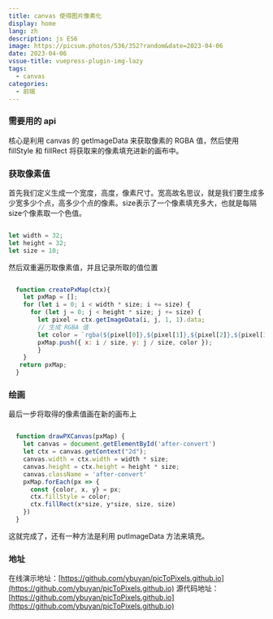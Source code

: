 ```yaml
---
title: canvas 使得图片像素化
display: home
lang: zh
description: js ES6
image: https://picsum.photos/536/352?random&date=2023-04-06
date: 2023-04-06
vssue-title: vuepress-plugin-img-lazy
tags:
  - canvas
categories:
  - 前端
---
```


### 需要用的 api

核心是利用 canvas 的 getImageData 来获取像素的 RGBA 值，然后使用 fillStyle 和 fillRect 将获取来的像素填充进新的画布中。

<!-- more -->

### 获取像素值

首先我们定义生成一个宽度，高度，像素尺寸。宽高故名思议，就是我们要生成多少宽多少个点，高多少个点的像素。size表示了一个像素填充多大，也就是每隔size个像素取一个色值。

```js

let width = 32;
let height = 32;
let size = 10;

```

然后双重遍历取像素值，并且记录所取的值位置

```js

  function createPxMap(ctx){
    let pxMap = [];
    for (let i = 0; i < width * size; i += size) {
      for (let j = 0; j < height * size; j += size) {
        let pixel = ctx.getImageData(i, j, 1, 1).data;
        // 生成 RGBA 值
        let color = `rgba(${pixel[0]},${pixel[1]},${pixel[2]},${pixel[3]/255})`;
        pxMap.push({ x: i / size, y: j / size, color });
        }
    }
   return pxMap;
  }

```

### 绘画

最后一步将取得的像素值画在新的画布上

```js

  function drawPXCanvas(pxMap) {
    let canvas = document.getElementById('after-convert') 
    let ctx = canvas.getContext("2d");
    canvas.width = ctx.width = width * size;
    canvas.height = ctx.height = height * size;
    canvas.className = 'after-convert'
    pxMap.forEach(px => {
      const {color, x, y} = px;
      ctx.fillStyle = color;
      ctx.fillRect(x*size, y*size, size, size)
    })
  }

```

这就完成了，还有一种方法是利用 putImageData 方法来填充。

### 地址 

在线演示地址：[https://github.com/ybuyan/picToPixels.github.io](https://github.com/ybuyan/picToPixels.github.io)
源代码地址： [https://github.com/ybuyan/picToPixels.github.io](https://github.com/ybuyan/picToPixels.github.io)   

